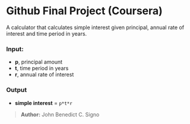 # Github Final Project (Coursera)

A calculator that calculates simple interest given principal, annual rate of interest and time period in years.
### Input:
   - **p**, principal amount
   - **t**, time period in years
   - **r**, annual rate of interest
### Output
   - **simple interest** = `p*t*r`

> **Author:** John Benedict C. Signo
